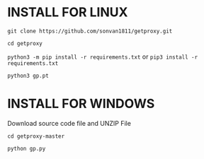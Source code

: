 # INSTALL FOR LINUX

`git clone https://github.com/sonvan1811/getproxy.git`

`cd getproxy`

`python3 -m pip install -r requirements.txt` or `pip3 install -r requirements.txt`

`python3 gp.pt`

# INSTALL FOR WINDOWS

Download source code file and UNZIP File

`cd getproxy-master`

`python gp.py`
